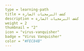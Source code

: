 ```yaml
---
type = learning-path
title = كشف البرمجيات الضارة 
description = كشف البرمجيات الضارة
weight = 2
thumbnail = "2"
icon = "virus-vanquisher"
badge = "Virus Vanquisher"
color = "#FEC84B"
---
```

